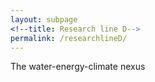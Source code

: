 ```yaml
---
layout: subpage
<!--title: Research line D-->
permalink: /researchlineD/ 
---
```


The water-energy-climate nexus

